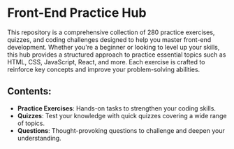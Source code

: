 # Front-End Practice Hub

This repository is a comprehensive collection of 280 practice exercises, quizzes, and coding challenges designed to help you master front-end development. Whether you're a beginner or looking to level up your skills, this hub provides a structured approach to practice essential topics such as HTML, CSS, JavaScript, React, and more. Each exercise is crafted to reinforce key concepts and improve your problem-solving abilities.

## Contents:
- **Practice Exercises**: Hands-on tasks to strengthen your coding skills.
- **Quizzes**: Test your knowledge with quick quizzes covering a wide range of topics.
- **Questions**: Thought-provoking questions to challenge and deepen your understanding.
